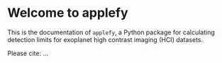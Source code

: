 # Welcome to applefy

This is the documentation of ``applefy``, a Python package for calculating 
detection limits for exoplanet high contrast imaging (HCI) datasets. 

Please cite: ...